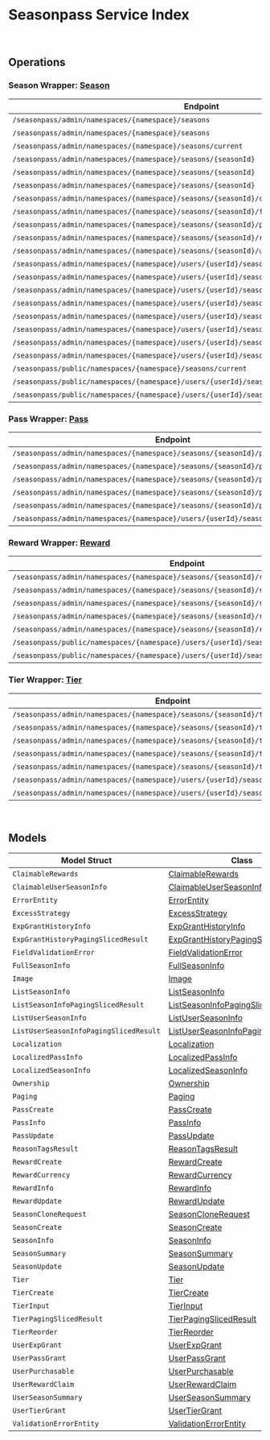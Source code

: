 # Seasonpass Service Index

&nbsp;

## Operations

### Season Wrapper:  [Season](../services-api/pkg/service/seasonpass/season.go)
| Endpoint | Method | ID | Class | Wrapper | Example |
|---|---|---|---|---|---|
| `/seasonpass/admin/namespaces/{namespace}/seasons` | GET | QuerySeasonsShort | [QuerySeasonsShort](../seasonpass-sdk/pkg/seasonpassclient/season/season_client.go) | [QuerySeasonsShort](../services-api/pkg/service/seasonpass/season.go) | [QuerySeasonsShort](../samples/cli/cmd/seasonpass/season/querySeasons.go) |
| `/seasonpass/admin/namespaces/{namespace}/seasons` | POST | CreateSeasonShort | [CreateSeasonShort](../seasonpass-sdk/pkg/seasonpassclient/season/season_client.go) | [CreateSeasonShort](../services-api/pkg/service/seasonpass/season.go) | [CreateSeasonShort](../samples/cli/cmd/seasonpass/season/createSeason.go) |
| `/seasonpass/admin/namespaces/{namespace}/seasons/current` | GET | GetCurrentSeasonShort | [GetCurrentSeasonShort](../seasonpass-sdk/pkg/seasonpassclient/season/season_client.go) | [GetCurrentSeasonShort](../services-api/pkg/service/seasonpass/season.go) | [GetCurrentSeasonShort](../samples/cli/cmd/seasonpass/season/getCurrentSeason.go) |
| `/seasonpass/admin/namespaces/{namespace}/seasons/{seasonId}` | GET | GetSeasonShort | [GetSeasonShort](../seasonpass-sdk/pkg/seasonpassclient/season/season_client.go) | [GetSeasonShort](../services-api/pkg/service/seasonpass/season.go) | [GetSeasonShort](../samples/cli/cmd/seasonpass/season/getSeason.go) |
| `/seasonpass/admin/namespaces/{namespace}/seasons/{seasonId}` | DELETE | DeleteSeasonShort | [DeleteSeasonShort](../seasonpass-sdk/pkg/seasonpassclient/season/season_client.go) | [DeleteSeasonShort](../services-api/pkg/service/seasonpass/season.go) | [DeleteSeasonShort](../samples/cli/cmd/seasonpass/season/deleteSeason.go) |
| `/seasonpass/admin/namespaces/{namespace}/seasons/{seasonId}` | PATCH | UpdateSeasonShort | [UpdateSeasonShort](../seasonpass-sdk/pkg/seasonpassclient/season/season_client.go) | [UpdateSeasonShort](../services-api/pkg/service/seasonpass/season.go) | [UpdateSeasonShort](../samples/cli/cmd/seasonpass/season/updateSeason.go) |
| `/seasonpass/admin/namespaces/{namespace}/seasons/{seasonId}/clone` | POST | CloneSeasonShort | [CloneSeasonShort](../seasonpass-sdk/pkg/seasonpassclient/season/season_client.go) | [CloneSeasonShort](../services-api/pkg/service/seasonpass/season.go) | [CloneSeasonShort](../samples/cli/cmd/seasonpass/season/cloneSeason.go) |
| `/seasonpass/admin/namespaces/{namespace}/seasons/{seasonId}/full` | GET | GetFullSeasonShort | [GetFullSeasonShort](../seasonpass-sdk/pkg/seasonpassclient/season/season_client.go) | [GetFullSeasonShort](../services-api/pkg/service/seasonpass/season.go) | [GetFullSeasonShort](../samples/cli/cmd/seasonpass/season/getFullSeason.go) |
| `/seasonpass/admin/namespaces/{namespace}/seasons/{seasonId}/publish` | PUT | PublishSeasonShort | [PublishSeasonShort](../seasonpass-sdk/pkg/seasonpassclient/season/season_client.go) | [PublishSeasonShort](../services-api/pkg/service/seasonpass/season.go) | [PublishSeasonShort](../samples/cli/cmd/seasonpass/season/publishSeason.go) |
| `/seasonpass/admin/namespaces/{namespace}/seasons/{seasonId}/retire` | PUT | RetireSeasonShort | [RetireSeasonShort](../seasonpass-sdk/pkg/seasonpassclient/season/season_client.go) | [RetireSeasonShort](../services-api/pkg/service/seasonpass/season.go) | [RetireSeasonShort](../samples/cli/cmd/seasonpass/season/retireSeason.go) |
| `/seasonpass/admin/namespaces/{namespace}/seasons/{seasonId}/unpublish` | PUT | UnpublishSeasonShort | [UnpublishSeasonShort](../seasonpass-sdk/pkg/seasonpassclient/season/season_client.go) | [UnpublishSeasonShort](../services-api/pkg/service/seasonpass/season.go) | [UnpublishSeasonShort](../samples/cli/cmd/seasonpass/season/unpublishSeason.go) |
| `/seasonpass/admin/namespaces/{namespace}/users/{userId}/seasons` | GET | GetUserParticipatedSeasonsShort | [GetUserParticipatedSeasonsShort](../seasonpass-sdk/pkg/seasonpassclient/season/season_client.go) | [GetUserParticipatedSeasonsShort](../services-api/pkg/service/seasonpass/season.go) | [GetUserParticipatedSeasonsShort](../samples/cli/cmd/seasonpass/season/getUserParticipatedSeasons.go) |
| `/seasonpass/admin/namespaces/{namespace}/users/{userId}/seasons/current/passes/ownership/any` | GET | ExistsAnyPassByPassCodesShort | [ExistsAnyPassByPassCodesShort](../seasonpass-sdk/pkg/seasonpassclient/season/season_client.go) | [ExistsAnyPassByPassCodesShort](../services-api/pkg/service/seasonpass/season.go) | [ExistsAnyPassByPassCodesShort](../samples/cli/cmd/seasonpass/season/existsAnyPassByPassCodes.go) |
| `/seasonpass/admin/namespaces/{namespace}/users/{userId}/seasons/current/progression` | GET | GetCurrentUserSeasonProgressionShort | [GetCurrentUserSeasonProgressionShort](../seasonpass-sdk/pkg/seasonpassclient/season/season_client.go) | [GetCurrentUserSeasonProgressionShort](../services-api/pkg/service/seasonpass/season.go) | [GetCurrentUserSeasonProgressionShort](../samples/cli/cmd/seasonpass/season/getCurrentUserSeasonProgression.go) |
| `/seasonpass/admin/namespaces/{namespace}/users/{userId}/seasons/current/purchasable` | POST | CheckSeasonPurchasableShort | [CheckSeasonPurchasableShort](../seasonpass-sdk/pkg/seasonpassclient/season/season_client.go) | [CheckSeasonPurchasableShort](../services-api/pkg/service/seasonpass/season.go) | [CheckSeasonPurchasableShort](../samples/cli/cmd/seasonpass/season/checkSeasonPurchasable.go) |
| `/seasonpass/admin/namespaces/{namespace}/users/{userId}/seasons/current/reset` | DELETE | ResetUserSeasonShort | [ResetUserSeasonShort](../seasonpass-sdk/pkg/seasonpassclient/season/season_client.go) | [ResetUserSeasonShort](../services-api/pkg/service/seasonpass/season.go) | [ResetUserSeasonShort](../samples/cli/cmd/seasonpass/season/resetUserSeason.go) |
| `/seasonpass/admin/namespaces/{namespace}/users/{userId}/seasons/exp/history` | GET | QueryUserExpGrantHistoryShort | [QueryUserExpGrantHistoryShort](../seasonpass-sdk/pkg/seasonpassclient/season/season_client.go) | [QueryUserExpGrantHistoryShort](../services-api/pkg/service/seasonpass/season.go) | [QueryUserExpGrantHistoryShort](../samples/cli/cmd/seasonpass/season/queryUserExpGrantHistory.go) |
| `/seasonpass/admin/namespaces/{namespace}/users/{userId}/seasons/exp/history/tags` | GET | QueryUserExpGrantHistoryTagShort | [QueryUserExpGrantHistoryTagShort](../seasonpass-sdk/pkg/seasonpassclient/season/season_client.go) | [QueryUserExpGrantHistoryTagShort](../services-api/pkg/service/seasonpass/season.go) | [QueryUserExpGrantHistoryTagShort](../samples/cli/cmd/seasonpass/season/queryUserExpGrantHistoryTag.go) |
| `/seasonpass/admin/namespaces/{namespace}/users/{userId}/seasons/{seasonId}/data` | GET | GetUserSeasonShort | [GetUserSeasonShort](../seasonpass-sdk/pkg/seasonpassclient/season/season_client.go) | [GetUserSeasonShort](../services-api/pkg/service/seasonpass/season.go) | [GetUserSeasonShort](../samples/cli/cmd/seasonpass/season/getUserSeason.go) |
| `/seasonpass/public/namespaces/{namespace}/seasons/current` | GET | PublicGetCurrentSeasonShort | [PublicGetCurrentSeasonShort](../seasonpass-sdk/pkg/seasonpassclient/season/season_client.go) | [PublicGetCurrentSeasonShort](../services-api/pkg/service/seasonpass/season.go) | [PublicGetCurrentSeasonShort](../samples/cli/cmd/seasonpass/season/publicGetCurrentSeason.go) |
| `/seasonpass/public/namespaces/{namespace}/users/{userId}/seasons/current/data` | GET | PublicGetCurrentUserSeasonShort | [PublicGetCurrentUserSeasonShort](../seasonpass-sdk/pkg/seasonpassclient/season/season_client.go) | [PublicGetCurrentUserSeasonShort](../services-api/pkg/service/seasonpass/season.go) | [PublicGetCurrentUserSeasonShort](../samples/cli/cmd/seasonpass/season/publicGetCurrentUserSeason.go) |
| `/seasonpass/public/namespaces/{namespace}/users/{userId}/seasons/{seasonId}/data` | GET | PublicGetUserSeasonShort | [PublicGetUserSeasonShort](../seasonpass-sdk/pkg/seasonpassclient/season/season_client.go) | [PublicGetUserSeasonShort](../services-api/pkg/service/seasonpass/season.go) | [PublicGetUserSeasonShort](../samples/cli/cmd/seasonpass/season/publicGetUserSeason.go) |

### Pass Wrapper:  [Pass](../services-api/pkg/service/seasonpass/pass.go)
| Endpoint | Method | ID | Class | Wrapper | Example |
|---|---|---|---|---|---|
| `/seasonpass/admin/namespaces/{namespace}/seasons/{seasonId}/passes` | GET | QueryPassesShort | [QueryPassesShort](../seasonpass-sdk/pkg/seasonpassclient/pass/pass_client.go) | [QueryPassesShort](../services-api/pkg/service/seasonpass/pass.go) | [QueryPassesShort](../samples/cli/cmd/seasonpass/pass/queryPasses.go) |
| `/seasonpass/admin/namespaces/{namespace}/seasons/{seasonId}/passes` | POST | CreatePassShort | [CreatePassShort](../seasonpass-sdk/pkg/seasonpassclient/pass/pass_client.go) | [CreatePassShort](../services-api/pkg/service/seasonpass/pass.go) | [CreatePassShort](../samples/cli/cmd/seasonpass/pass/createPass.go) |
| `/seasonpass/admin/namespaces/{namespace}/seasons/{seasonId}/passes/{code}` | GET | GetPassShort | [GetPassShort](../seasonpass-sdk/pkg/seasonpassclient/pass/pass_client.go) | [GetPassShort](../services-api/pkg/service/seasonpass/pass.go) | [GetPassShort](../samples/cli/cmd/seasonpass/pass/getPass.go) |
| `/seasonpass/admin/namespaces/{namespace}/seasons/{seasonId}/passes/{code}` | DELETE | DeletePassShort | [DeletePassShort](../seasonpass-sdk/pkg/seasonpassclient/pass/pass_client.go) | [DeletePassShort](../services-api/pkg/service/seasonpass/pass.go) | [DeletePassShort](../samples/cli/cmd/seasonpass/pass/deletePass.go) |
| `/seasonpass/admin/namespaces/{namespace}/seasons/{seasonId}/passes/{code}` | PATCH | UpdatePassShort | [UpdatePassShort](../seasonpass-sdk/pkg/seasonpassclient/pass/pass_client.go) | [UpdatePassShort](../services-api/pkg/service/seasonpass/pass.go) | [UpdatePassShort](../samples/cli/cmd/seasonpass/pass/updatePass.go) |
| `/seasonpass/admin/namespaces/{namespace}/users/{userId}/seasons/current/passes` | POST | GrantUserPassShort | [GrantUserPassShort](../seasonpass-sdk/pkg/seasonpassclient/pass/pass_client.go) | [GrantUserPassShort](../services-api/pkg/service/seasonpass/pass.go) | [GrantUserPassShort](../samples/cli/cmd/seasonpass/pass/grantUserPass.go) |

### Reward Wrapper:  [Reward](../services-api/pkg/service/seasonpass/reward.go)
| Endpoint | Method | ID | Class | Wrapper | Example |
|---|---|---|---|---|---|
| `/seasonpass/admin/namespaces/{namespace}/seasons/{seasonId}/rewards` | GET | QueryRewardsShort | [QueryRewardsShort](../seasonpass-sdk/pkg/seasonpassclient/reward/reward_client.go) | [QueryRewardsShort](../services-api/pkg/service/seasonpass/reward.go) | [QueryRewardsShort](../samples/cli/cmd/seasonpass/reward/queryRewards.go) |
| `/seasonpass/admin/namespaces/{namespace}/seasons/{seasonId}/rewards` | POST | CreateRewardShort | [CreateRewardShort](../seasonpass-sdk/pkg/seasonpassclient/reward/reward_client.go) | [CreateRewardShort](../services-api/pkg/service/seasonpass/reward.go) | [CreateRewardShort](../samples/cli/cmd/seasonpass/reward/createReward.go) |
| `/seasonpass/admin/namespaces/{namespace}/seasons/{seasonId}/rewards/{code}` | GET | GetRewardShort | [GetRewardShort](../seasonpass-sdk/pkg/seasonpassclient/reward/reward_client.go) | [GetRewardShort](../services-api/pkg/service/seasonpass/reward.go) | [GetRewardShort](../samples/cli/cmd/seasonpass/reward/getReward.go) |
| `/seasonpass/admin/namespaces/{namespace}/seasons/{seasonId}/rewards/{code}` | DELETE | DeleteRewardShort | [DeleteRewardShort](../seasonpass-sdk/pkg/seasonpassclient/reward/reward_client.go) | [DeleteRewardShort](../services-api/pkg/service/seasonpass/reward.go) | [DeleteRewardShort](../samples/cli/cmd/seasonpass/reward/deleteReward.go) |
| `/seasonpass/admin/namespaces/{namespace}/seasons/{seasonId}/rewards/{code}` | PATCH | UpdateRewardShort | [UpdateRewardShort](../seasonpass-sdk/pkg/seasonpassclient/reward/reward_client.go) | [UpdateRewardShort](../services-api/pkg/service/seasonpass/reward.go) | [UpdateRewardShort](../samples/cli/cmd/seasonpass/reward/updateReward.go) |
| `/seasonpass/public/namespaces/{namespace}/users/{userId}/seasons/current/rewards` | POST | PublicClaimUserRewardShort | [PublicClaimUserRewardShort](../seasonpass-sdk/pkg/seasonpassclient/reward/reward_client.go) | [PublicClaimUserRewardShort](../services-api/pkg/service/seasonpass/reward.go) | [PublicClaimUserRewardShort](../samples/cli/cmd/seasonpass/reward/publicClaimUserReward.go) |
| `/seasonpass/public/namespaces/{namespace}/users/{userId}/seasons/current/rewards/bulk` | POST | PublicBulkClaimUserRewardsShort | [PublicBulkClaimUserRewardsShort](../seasonpass-sdk/pkg/seasonpassclient/reward/reward_client.go) | [PublicBulkClaimUserRewardsShort](../services-api/pkg/service/seasonpass/reward.go) | [PublicBulkClaimUserRewardsShort](../samples/cli/cmd/seasonpass/reward/publicBulkClaimUserRewards.go) |

### Tier Wrapper:  [Tier](../services-api/pkg/service/seasonpass/tier.go)
| Endpoint | Method | ID | Class | Wrapper | Example |
|---|---|---|---|---|---|
| `/seasonpass/admin/namespaces/{namespace}/seasons/{seasonId}/tiers` | GET | QueryTiersShort | [QueryTiersShort](../seasonpass-sdk/pkg/seasonpassclient/tier/tier_client.go) | [QueryTiersShort](../services-api/pkg/service/seasonpass/tier.go) | [QueryTiersShort](../samples/cli/cmd/seasonpass/tier/queryTiers.go) |
| `/seasonpass/admin/namespaces/{namespace}/seasons/{seasonId}/tiers` | POST | CreateTierShort | [CreateTierShort](../seasonpass-sdk/pkg/seasonpassclient/tier/tier_client.go) | [CreateTierShort](../services-api/pkg/service/seasonpass/tier.go) | [CreateTierShort](../samples/cli/cmd/seasonpass/tier/createTier.go) |
| `/seasonpass/admin/namespaces/{namespace}/seasons/{seasonId}/tiers/{id}` | PUT | UpdateTierShort | [UpdateTierShort](../seasonpass-sdk/pkg/seasonpassclient/tier/tier_client.go) | [UpdateTierShort](../services-api/pkg/service/seasonpass/tier.go) | [UpdateTierShort](../samples/cli/cmd/seasonpass/tier/updateTier.go) |
| `/seasonpass/admin/namespaces/{namespace}/seasons/{seasonId}/tiers/{id}` | DELETE | DeleteTierShort | [DeleteTierShort](../seasonpass-sdk/pkg/seasonpassclient/tier/tier_client.go) | [DeleteTierShort](../services-api/pkg/service/seasonpass/tier.go) | [DeleteTierShort](../samples/cli/cmd/seasonpass/tier/deleteTier.go) |
| `/seasonpass/admin/namespaces/{namespace}/seasons/{seasonId}/tiers/{id}/reorder` | PUT | ReorderTierShort | [ReorderTierShort](../seasonpass-sdk/pkg/seasonpassclient/tier/tier_client.go) | [ReorderTierShort](../services-api/pkg/service/seasonpass/tier.go) | [ReorderTierShort](../samples/cli/cmd/seasonpass/tier/reorderTier.go) |
| `/seasonpass/admin/namespaces/{namespace}/users/{userId}/seasons/current/exp` | POST | GrantUserExpShort | [GrantUserExpShort](../seasonpass-sdk/pkg/seasonpassclient/tier/tier_client.go) | [GrantUserExpShort](../services-api/pkg/service/seasonpass/tier.go) | [GrantUserExpShort](../samples/cli/cmd/seasonpass/tier/grantUserExp.go) |
| `/seasonpass/admin/namespaces/{namespace}/users/{userId}/seasons/current/tiers` | POST | GrantUserTierShort | [GrantUserTierShort](../seasonpass-sdk/pkg/seasonpassclient/tier/tier_client.go) | [GrantUserTierShort](../services-api/pkg/service/seasonpass/tier.go) | [GrantUserTierShort](../samples/cli/cmd/seasonpass/tier/grantUserTier.go) |


&nbsp;  

## Models

| Model Struct | Class |
|---|---|
| `ClaimableRewards` | [ClaimableRewards ](../seasonpass-sdk/pkg/seasonpassclientmodels/claimable_rewards.go) |
| `ClaimableUserSeasonInfo` | [ClaimableUserSeasonInfo ](../seasonpass-sdk/pkg/seasonpassclientmodels/claimable_user_season_info.go) |
| `ErrorEntity` | [ErrorEntity ](../seasonpass-sdk/pkg/seasonpassclientmodels/error_entity.go) |
| `ExcessStrategy` | [ExcessStrategy ](../seasonpass-sdk/pkg/seasonpassclientmodels/excess_strategy.go) |
| `ExpGrantHistoryInfo` | [ExpGrantHistoryInfo ](../seasonpass-sdk/pkg/seasonpassclientmodels/exp_grant_history_info.go) |
| `ExpGrantHistoryPagingSlicedResult` | [ExpGrantHistoryPagingSlicedResult ](../seasonpass-sdk/pkg/seasonpassclientmodels/exp_grant_history_paging_sliced_result.go) |
| `FieldValidationError` | [FieldValidationError ](../seasonpass-sdk/pkg/seasonpassclientmodels/field_validation_error.go) |
| `FullSeasonInfo` | [FullSeasonInfo ](../seasonpass-sdk/pkg/seasonpassclientmodels/full_season_info.go) |
| `Image` | [Image ](../seasonpass-sdk/pkg/seasonpassclientmodels/image.go) |
| `ListSeasonInfo` | [ListSeasonInfo ](../seasonpass-sdk/pkg/seasonpassclientmodels/list_season_info.go) |
| `ListSeasonInfoPagingSlicedResult` | [ListSeasonInfoPagingSlicedResult ](../seasonpass-sdk/pkg/seasonpassclientmodels/list_season_info_paging_sliced_result.go) |
| `ListUserSeasonInfo` | [ListUserSeasonInfo ](../seasonpass-sdk/pkg/seasonpassclientmodels/list_user_season_info.go) |
| `ListUserSeasonInfoPagingSlicedResult` | [ListUserSeasonInfoPagingSlicedResult ](../seasonpass-sdk/pkg/seasonpassclientmodels/list_user_season_info_paging_sliced_result.go) |
| `Localization` | [Localization ](../seasonpass-sdk/pkg/seasonpassclientmodels/localization.go) |
| `LocalizedPassInfo` | [LocalizedPassInfo ](../seasonpass-sdk/pkg/seasonpassclientmodels/localized_pass_info.go) |
| `LocalizedSeasonInfo` | [LocalizedSeasonInfo ](../seasonpass-sdk/pkg/seasonpassclientmodels/localized_season_info.go) |
| `Ownership` | [Ownership ](../seasonpass-sdk/pkg/seasonpassclientmodels/ownership.go) |
| `Paging` | [Paging ](../seasonpass-sdk/pkg/seasonpassclientmodels/paging.go) |
| `PassCreate` | [PassCreate ](../seasonpass-sdk/pkg/seasonpassclientmodels/pass_create.go) |
| `PassInfo` | [PassInfo ](../seasonpass-sdk/pkg/seasonpassclientmodels/pass_info.go) |
| `PassUpdate` | [PassUpdate ](../seasonpass-sdk/pkg/seasonpassclientmodels/pass_update.go) |
| `ReasonTagsResult` | [ReasonTagsResult ](../seasonpass-sdk/pkg/seasonpassclientmodels/reason_tags_result.go) |
| `RewardCreate` | [RewardCreate ](../seasonpass-sdk/pkg/seasonpassclientmodels/reward_create.go) |
| `RewardCurrency` | [RewardCurrency ](../seasonpass-sdk/pkg/seasonpassclientmodels/reward_currency.go) |
| `RewardInfo` | [RewardInfo ](../seasonpass-sdk/pkg/seasonpassclientmodels/reward_info.go) |
| `RewardUpdate` | [RewardUpdate ](../seasonpass-sdk/pkg/seasonpassclientmodels/reward_update.go) |
| `SeasonCloneRequest` | [SeasonCloneRequest ](../seasonpass-sdk/pkg/seasonpassclientmodels/season_clone_request.go) |
| `SeasonCreate` | [SeasonCreate ](../seasonpass-sdk/pkg/seasonpassclientmodels/season_create.go) |
| `SeasonInfo` | [SeasonInfo ](../seasonpass-sdk/pkg/seasonpassclientmodels/season_info.go) |
| `SeasonSummary` | [SeasonSummary ](../seasonpass-sdk/pkg/seasonpassclientmodels/season_summary.go) |
| `SeasonUpdate` | [SeasonUpdate ](../seasonpass-sdk/pkg/seasonpassclientmodels/season_update.go) |
| `Tier` | [Tier ](../seasonpass-sdk/pkg/seasonpassclientmodels/tier.go) |
| `TierCreate` | [TierCreate ](../seasonpass-sdk/pkg/seasonpassclientmodels/tier_create.go) |
| `TierInput` | [TierInput ](../seasonpass-sdk/pkg/seasonpassclientmodels/tier_input.go) |
| `TierPagingSlicedResult` | [TierPagingSlicedResult ](../seasonpass-sdk/pkg/seasonpassclientmodels/tier_paging_sliced_result.go) |
| `TierReorder` | [TierReorder ](../seasonpass-sdk/pkg/seasonpassclientmodels/tier_reorder.go) |
| `UserExpGrant` | [UserExpGrant ](../seasonpass-sdk/pkg/seasonpassclientmodels/user_exp_grant.go) |
| `UserPassGrant` | [UserPassGrant ](../seasonpass-sdk/pkg/seasonpassclientmodels/user_pass_grant.go) |
| `UserPurchasable` | [UserPurchasable ](../seasonpass-sdk/pkg/seasonpassclientmodels/user_purchasable.go) |
| `UserRewardClaim` | [UserRewardClaim ](../seasonpass-sdk/pkg/seasonpassclientmodels/user_reward_claim.go) |
| `UserSeasonSummary` | [UserSeasonSummary ](../seasonpass-sdk/pkg/seasonpassclientmodels/user_season_summary.go) |
| `UserTierGrant` | [UserTierGrant ](../seasonpass-sdk/pkg/seasonpassclientmodels/user_tier_grant.go) |
| `ValidationErrorEntity` | [ValidationErrorEntity ](../seasonpass-sdk/pkg/seasonpassclientmodels/validation_error_entity.go) |
